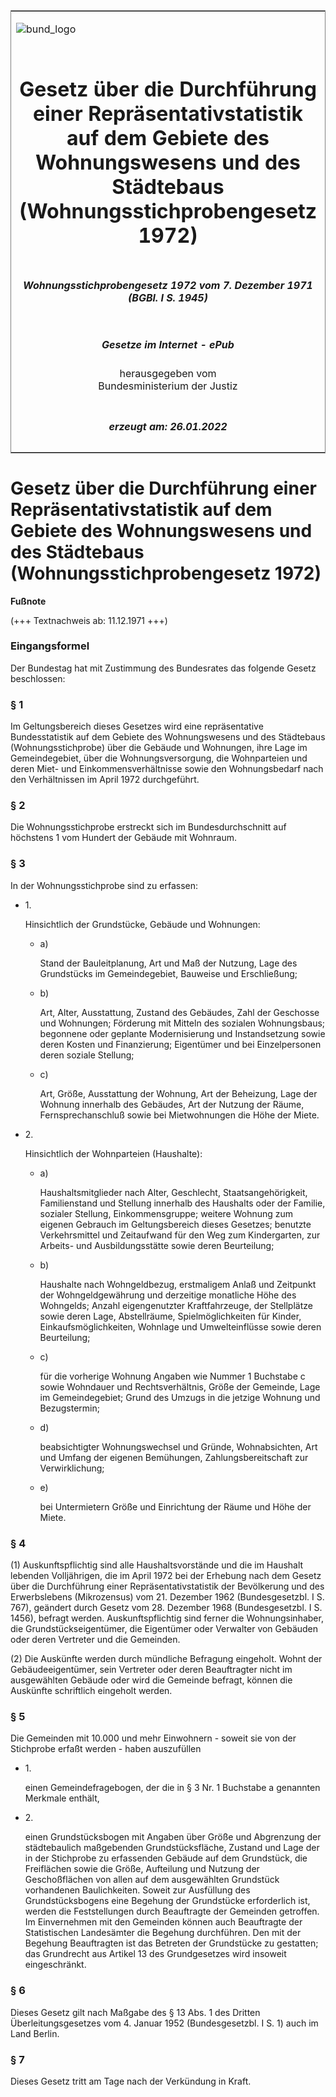 <span id="DECKBLATT.html"></span>

<table border="0" frame="border" width="100%">

<tr valign="top">

<td align="left">

![bund\_logo](BfJ_2021_Web_de_de.gif)

</td>

<td align="right">

 

</td>

</tr>

<tr align="center" valign="middle">

<td colspan="2">

# Gesetz über die Durchführung einer Repräsentativstatistik auf dem Gebiete des Wohnungswesens und des Städtebaus (Wohnungsstichprobengesetz 1972)

</td>

</tr>

<tr align="center" valign="middle">

<td colspan="2">

##### Wohnungsstichprobengesetz 1972 vom 7. Dezember 1971 (BGBl. I S. 1945)

</td>

</tr>

<tr align="center" valign="middle">

<td colspan="2">

  
  

##### Gesetze im Internet - ePub  
  
herausgegeben vom  
Bundesministerium der Justiz

</td>

</tr>

<tr align="center" valign="bottom">

<td colspan="2">

  
  

##### erzeugt am: 26.01.2022

</td>

</tr>

</table>

<span id="BJNR019450971.html"></span>

# Gesetz über die Durchführung einer Repräsentativstatistik auf dem Gebiete des Wohnungswesens und des Städtebaus (Wohnungsstichprobengesetz 1972)

<div>

  
**Fußnote**

<div class="jnhtml">

<div>

<div class="jurAbsatz">

(+++ Textnachweis ab: 11.12.1971 +++)

</div>

</div>

</div>

</div>

<span id="BJNR019450971BJNE000100304.html"></span>

### Eingangsformel  

<div>

<div class="jnhtml">

<div>

<div class="jurAbsatz">

Der Bundestag hat mit Zustimmung des Bundesrates das folgende Gesetz
beschlossen:

</div>

</div>

</div>

</div>

<span id="BJNR019450971BJNE000200304.html"></span>

### § 1  

<div>

<div class="jnhtml">

<div>

<div class="jurAbsatz">

Im Geltungsbereich dieses Gesetzes wird eine repräsentative
Bundesstatistik auf dem Gebiete des Wohnungswesens und des Städtebaus
(Wohnungsstichprobe) über die Gebäude und Wohnungen, ihre Lage im
Gemeindegebiet, über die Wohnungsversorgung, die Wohnparteien und deren
Miet- und Einkommensverhältnisse sowie den Wohnungsbedarf nach den
Verhältnissen im April 1972 durchgeführt.

</div>

</div>

</div>

</div>

<span id="BJNR019450971BJNE000300304.html"></span>

### § 2  

<div>

<div class="jnhtml">

<div>

<div class="jurAbsatz">

Die Wohnungsstichprobe erstreckt sich im Bundesdurchschnitt auf
höchstens 1 vom Hundert der Gebäude mit Wohnraum.

</div>

</div>

</div>

</div>

<span id="BJNR019450971BJNE000400304.html"></span>

### § 3  

<div>

<div class="jnhtml">

<div>

<div class="jurAbsatz">

In der Wohnungsstichprobe sind zu erfassen:

  - 1\.
    
    <div style="">
    
    Hinsichtlich der Grundstücke, Gebäude und Wohnungen:
    
      - a)
        
        <div style="">
        
        Stand der Bauleitplanung, Art und Maß der Nutzung, Lage des
        Grundstücks im Gemeindegebiet, Bauweise und Erschließung;
        
        </div>
    
      - b)
        
        <div style="">
        
        Art, Alter, Ausstattung, Zustand des Gebäudes, Zahl der
        Geschosse und Wohnungen; Förderung mit Mitteln des sozialen
        Wohnungsbaus; begonnene oder geplante Modernisierung und
        Instandsetzung sowie deren Kosten und Finanzierung; Eigentümer
        und bei Einzelpersonen deren soziale Stellung;
        
        </div>
    
      - c)
        
        <div style="">
        
        Art, Größe, Ausstattung der Wohnung, Art der Beheizung, Lage der
        Wohnung innerhalb des Gebäudes, Art der Nutzung der Räume,
        Fernsprechanschluß sowie bei Mietwohnungen die Höhe der Miete.
        
        </div>
    
    </div>

  - 2\.
    
    <div style="">
    
    Hinsichtlich der Wohnparteien (Haushalte):
    
      - a)
        
        <div style="">
        
        Haushaltsmitglieder nach Alter, Geschlecht, Staatsangehörigkeit,
        Familienstand und Stellung innerhalb des Haushalts oder der
        Familie, sozialer Stellung, Einkommensgruppe; weitere Wohnung
        zum eigenen Gebrauch im Geltungsbereich dieses Gesetzes;
        benutzte Verkehrsmittel und Zeitaufwand für den Weg zum
        Kindergarten, zur Arbeits- und Ausbildungsstätte sowie deren
        Beurteilung;
        
        </div>
    
      - b)
        
        <div style="">
        
        Haushalte nach Wohngeldbezug, erstmaligem Anlaß und Zeitpunkt
        der Wohngeldgewährung und derzeitige monatliche Höhe des
        Wohngelds; Anzahl eigengenutzter Kraftfahrzeuge, der Stellplätze
        sowie deren Lage, Abstellräume, Spielmöglichkeiten für Kinder,
        Einkaufsmöglichkeiten, Wohnlage und Umwelteinflüsse sowie deren
        Beurteilung;
        
        </div>
    
      - c)
        
        <div style="">
        
        für die vorherige Wohnung Angaben wie Nummer 1 Buchstabe c sowie
        Wohndauer und Rechtsverhältnis, Größe der Gemeinde, Lage im
        Gemeindegebiet; Grund des Umzugs in die jetzige Wohnung und
        Bezugstermin;
        
        </div>
    
      - d)
        
        <div style="">
        
        beabsichtigter Wohnungswechsel und Gründe, Wohnabsichten, Art
        und Umfang der eigenen Bemühungen, Zahlungsbereitschaft zur
        Verwirklichung;
        
        </div>
    
      - e)
        
        <div style="">
        
        bei Untermietern Größe und Einrichtung der Räume und Höhe der
        Miete.
        
        </div>
    
    </div>

</div>

</div>

</div>

</div>

<span id="BJNR019450971BJNE000500304.html"></span>

### § 4  

<div>

<div class="jnhtml">

<div>

<div class="jurAbsatz">

(1) Auskunftspflichtig sind alle Haushaltsvorstände und die im Haushalt
lebenden Volljährigen, die im April 1972 bei der Erhebung nach dem
Gesetz über die Durchführung einer Repräsentativstatistik der
Bevölkerung und des Erwerbslebens (Mikrozensus) vom 21. Dezember 1962
(Bundesgesetzbl. I S. 767), geändert durch Gesetz vom 28. Dezember 1968
(Bundesgesetzbl. I S. 1456), befragt werden. Auskunftspflichtig sind
ferner die Wohnungsinhaber, die Grundstückseigentümer, die Eigentümer
oder Verwalter von Gebäuden oder deren Vertreter und die Gemeinden.

</div>

<div class="jurAbsatz">

(2) Die Auskünfte werden durch mündliche Befragung eingeholt. Wohnt der
Gebäudeeigentümer, sein Vertreter oder deren Beauftragter nicht im
ausgewählten Gebäude oder wird die Gemeinde befragt, können die
Auskünfte schriftlich eingeholt werden.

</div>

</div>

</div>

</div>

<span id="BJNR019450971BJNE000600304.html"></span>

### § 5  

<div>

<div class="jnhtml">

<div>

<div class="jurAbsatz">

Die Gemeinden mit 10.000 und mehr Einwohnern - soweit sie von der
Stichprobe erfaßt werden - haben auszufüllen

  - 1\.
    
    <div style="">
    
    einen Gemeindefragebogen, der die in § 3 Nr. 1 Buchstabe a genannten
    Merkmale enthält,
    
    </div>

  - 2\.
    
    <div style="">
    
    einen Grundstücksbogen mit Angaben über Größe und Abgrenzung der
    städtebaulich maßgebenden Grundstücksfläche, Zustand und Lage der
    in der Stichprobe zu erfassenden Gebäude auf dem Grundstück, die
    Freiflächen sowie die Größe, Aufteilung und Nutzung der
    Geschoßflächen von allen auf dem ausgewählten Grundstück
    vorhandenen Baulichkeiten. Soweit zur Ausfüllung des
    Grundstücksbogens eine Begehung der Grundstücke erforderlich ist,
    werden die Feststellungen durch Beauftragte der Gemeinden getroffen.
    Im Einvernehmen mit den Gemeinden können auch Beauftragte der
    Statistischen Landesämter die Begehung durchführen. Den mit der
    Begehung Beauftragten ist das Betreten der Grundstücke zu gestatten;
    das Grundrecht aus Artikel 13 des Grundgesetzes wird insoweit
    eingeschränkt.
    
    </div>

</div>

</div>

</div>

</div>

<span id="BJNR019450971BJNE000700304.html"></span>

### § 6  

<div>

<div class="jnhtml">

<div>

<div class="jurAbsatz">

Dieses Gesetz gilt nach Maßgabe des § 13 Abs. 1 des Dritten
Überleitungsgesetzes vom 4. Januar 1952 (Bundesgesetzbl. I S. 1) auch
im Land Berlin.

</div>

</div>

</div>

</div>

<span id="BJNR019450971BJNE000800304.html"></span>

### § 7  

<div>

<div class="jnhtml">

<div>

<div class="jurAbsatz">

Dieses Gesetz tritt am Tage nach der Verkündung in Kraft.

</div>

</div>

</div>

</div>
